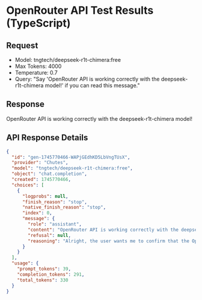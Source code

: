 # OpenRouter API Test Results (TypeScript)

## Request
- Model: tngtech/deepseek-r1t-chimera:free
- Max Tokens: 4000
- Temperature: 0.7
- Query: "Say 'OpenRouter API is working correctly with the deepseek-r1t-chimera model!' if you can read this message."

## Response
OpenRouter API is working correctly with the deepseek-r1t-chimera model!

## API Response Details
```json
{
  "id": "gen-1745770466-WAPjGEdhKD5LbVngTUsX",
  "provider": "Chutes",
  "model": "tngtech/deepseek-r1t-chimera:free",
  "object": "chat.completion",
  "created": 1745770466,
  "choices": [
    {
      "logprobs": null,
      "finish_reason": "stop",
      "native_finish_reason": "stop",
      "index": 0,
      "message": {
        "role": "assistant",
        "content": "OpenRouter API is working correctly with the deepseek-r1t-chimera model!",
        "refusal": null,
        "reasoning": "Alright, the user wants me to confirm that the OpenRouter API is working correctly with the deepseek-r1t-chimera model. I should respond by saying exactly \"OpenRouter API is working correctly with the deepseek-r1t-chimera model!\" if I can read their message. Since I can clearly see the message, I'll provide that exact response to confirm everything is functioning as expected.\\n\\nI should make sure not to add any extra information or deviate from the requested response. Just a straightforward confirmation to meet the user's requirement. Let me double-check the exact wording to ensure accuracy. Yep, that's it. Time to respond accordingly.\\n\nAlright, the user wants me to confirm that the OpenRouter API is working correctly with the deepseek-r1t-chimera model. I should respond by saying exactly \"OpenRouter API is working correctly with the deepseek-r1t-chimera model!\" if I can read their message. Since I can clearly see the message, I'll provide that exact response to confirm everything is functioning as expected.\n\nI should make sure not to add any extra information or deviate from the requested response. Just a straightforward confirmation to meet the user's requirement. Let me double-check the exact wording to ensure accuracy. Yep, that's it. Time to respond accordingly.\n"
      }
    }
  ],
  "usage": {
    "prompt_tokens": 39,
    "completion_tokens": 291,
    "total_tokens": 330
  }
}
```
